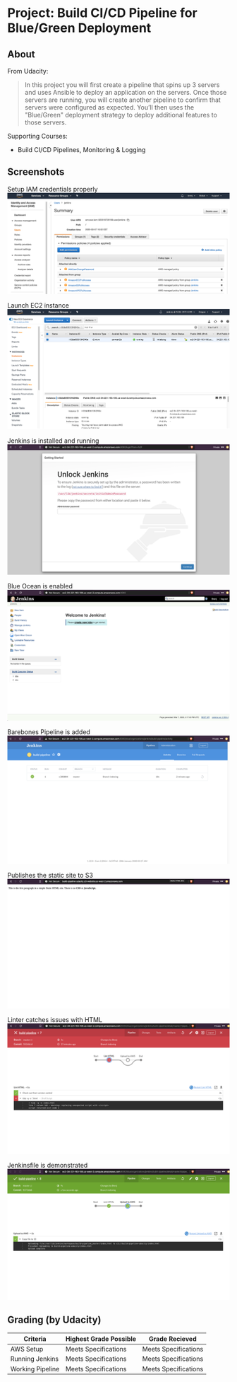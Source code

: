 Project: Build CI/CD Pipeline for Blue/Green Deployment
=======================================================

About
-----
From Udacity:
> In this project you will first create a pipeline that spins up 3 servers and uses Ansible to deploy an application on the servers. Once those servers are running, you will create another pipeline to confirm that servers were configured as expected. You’ll then uses the "Blue/Green" deployment strategy to deploy additional features to those servers.

Supporting Courses:

 * Build CI/CD Pipelines, Monitoring & Logging
 
Screenshots
-----------

Setup IAM credentials properly
![IAM Credentials](screenshots/screenshot-01.png?raw=true)

Launch EC2 instance
![EC2 Instance](screenshots/screenshot-02.png?raw=true)

Jenkins is installed and running
![Jenkins installed](screenshots/screenshot-03.png?raw=true)

Blue Ocean is enabled
![Blue Ocean enabled](screenshots/screenshot-04.png?raw=true)

Barebones Pipeline is added
![Pipeline added](screenshots/screenshot-05.png?raw=true)

Publishes the static site to S3
![Published static site](screenshots/screenshot-06.png?raw=true)

Linter catches issues with HTML
![Linter failure](screenshots/screenshot-07.png?raw=true)

Jenkinsfile is demonstrated
![Pipeline completes successfully](screenshots/screenshot-08.png?raw=true)

Grading (by Udacity)
--------------------

Criteria                              |Highest Grade Possible  |Grade Recieved
--------------------------------------|------------------------|--------------------
AWS Setup                             |Meets Specifications    |Meets Specifications
Running Jenkins                       |Meets Specifications    |Meets Specifications
Working Pipeline                      |Meets Specifications    |Meets Specifications
